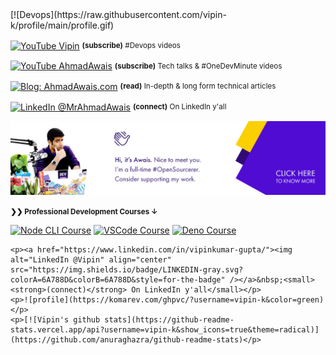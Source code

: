 <div align="left">
[![Devops](https://raw.githubusercontent.com/vipin-k/profile/main/profile.gif)
       <p><a href="https://www.youtube.com/Devopsguru"><img alt="YouTube Vipin" align="center" src="https://img.shields.io/badge/YOUTUBE-gray.svg?colorA=6A788D&colorB=6A788D&style=for-the-badge" /></a>&nbsp;<small><strong>(subscribe)</strong> #Devops videos</small></p>
    <p><a href="https://www.youtube.com/AhmadAwais"><img alt="YouTube AhmadAwais" align="center" src="https://img.shields.io/badge/YOUTUBE-gray.svg?colorA=6A788D&colorB=6A788D&style=for-the-badge" /></a>&nbsp;<small><strong>(subscribe)</strong> Tech talks & #OneDevMinute videos</small></p>
    <p><a href="https://AhmadAwais.com/"><img alt="Blog: AhmadAwais.com" align="center" src="https://img.shields.io/badge/-MY%20BLOG-gray.svg?colorA=6A788D&colorB=6A788D&style=for-the-badge" /></a>&nbsp;<small><strong>(read)</strong> In-depth & long form technical articles</small></p>
    <p><a href="https://www.linkedin.com/in/MrAhmadAwais/"><img alt="LinkedIn @MrAhmadAwais" align="center" src="https://img.shields.io/badge/LINKEDIN-gray.svg?colorA=6A788D&colorB=6A788D&style=for-the-badge" /></a>&nbsp;<small><strong>(connect)</strong> On LinkedIn y'all</small></p>
</div>

[![Sponsor Awais](https://raw.githubusercontent.com/ahmadawais/stuff/master/sponsor/sponsor.jpg)][s]

<small><strong>❯❯ Professional Development Courses ↓</strong></small>

[![Node CLI Course](https://img.shields.io/badge/LEARN-Node%20CLI%20Automation%20%E2%86%92-gray.svg?colorA=61c265&colorB=4CAF50&style=for-the-badge)][n] [![VSCode Course](https://img.shields.io/badge/LEARN-VSCode%20Power%20User%20%E2%86%92-gray.svg?colorA=655BE1&colorB=4F44D6&style=for-the-badge)][v] [![Deno Course](https://img.shields.io/badge/LEARN-Deno%20(free)%20%E2%86%92-gray.svg?colorA=6B999F&colorB=6A788D&style=for-the-badge)][d]

[s]: https://github.com/AhmadAwais/sponsor
[n]: https://NodeCLI.com?utm_source=github&utm_medium=referral&utm_campaign=profile
[v]: https://VSCode.pro?utm_source=github&utm_medium=referral&utm_campaign=profile
[d]: https://DenoBeginner.com?utm_source=github&utm_medium=referral&utm_campaign=profile
[g]: https://github.com/AhmadAwais






















<div align="left"> 
   
 
    <p><a href="https://www.linkedin.com/in/vipinkumar-gupta/"><img alt="LinkedIn @Vipin" align="center" src="https://img.shields.io/badge/LINKEDIN-gray.svg?colorA=6A788D&colorB=6A788D&style=for-the-badge" /></a>&nbsp;<small><strong>(connect)</strong> On LinkedIn y'all</small></p>
    <p>![profile](https://komarev.com/ghpvc/?username=vipin-k&color=green)</p>
    <p>[![Vipin's github stats](https://github-readme-stats.vercel.app/api?username=vipin-k&show_icons=true&theme=radical)](https://github.com/anuraghazra/github-readme-stats)</p>
</div>
 
